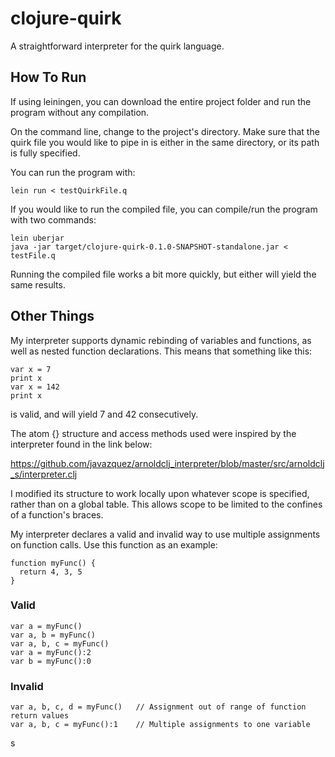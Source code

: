 # clojure-quirk

A straightforward interpreter for the quirk language.

## How To Run

If using leiningen, you can download the entire project folder and run the program without any compilation.

On the command line, change to the project's directory. Make sure that the quirk file you would like to pipe in is either in the same directory, or its path is fully specified.

You can run the program with:

`lein run < testQuirkFile.q`

If you would like to run the compiled file, you can compile/run the program with two commands:

```
lein uberjar
java -jar target/clojure-quirk-0.1.0-SNAPSHOT-standalone.jar < testFile.q
```

Running the compiled file works a bit more quickly, but either will yield the same results.

## Other Things

My interpreter supports dynamic rebinding of variables and functions, as well as nested function declarations. This means that something like this:

```
var x = 7
print x
var x = 142
print x
```
is valid, and will yield 7 and 42 consecutively.

The atom {} structure and access methods used were inspired by the interpreter found in the link below:

https://github.com/javazquez/arnoldclj_interpreter/blob/master/src/arnoldclj_s/interpreter.clj

I modified its structure to work locally upon whatever scope is specified, rather than on a global table. This allows scope to be limited to the confines of a function's braces.

My interpreter declares a valid and invalid way to use multiple assignments on function calls. Use this function as an example:
```
function myFunc() {
  return 4, 3, 5
}
```
### Valid
```
var a = myFunc()
var a, b = myFunc()
var a, b, c = myFunc()
var a = myFunc():2
var b = myFunc():0
```
### Invalid

```
var a, b, c, d = myFunc()   // Assignment out of range of function return values
var a, b, c = myFunc():1    // Multiple assignments to one variable
```
s

